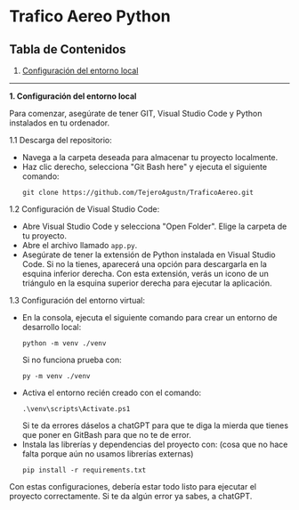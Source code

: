 # Trafico Aereo Python
## Tabla de Contenidos
1. [Configuración del entorno local](#configuracion-entorno-local)

------------------------------------------------------------------------------------------------------------------------------------

<a name="configuracion-entorno-local"></a>
**1. Configuración del entorno local**

Para comenzar, asegúrate de tener GIT, Visual Studio Code y Python instalados en tu ordenador.

1.1 Descarga del repositorio:

   - Navega a la carpeta deseada para almacenar tu proyecto localmente.
   - Haz clic derecho, selecciona "Git Bash here" y ejecuta el siguiente comando:
     ```
     git clone https://github.com/TejeroAgustn/TraficoAereo.git
     ```

1.2 Configuración de Visual Studio Code:

   - Abre Visual Studio Code y selecciona "Open Folder". Elige la carpeta de tu proyecto.
   - Abre el archivo llamado `app.py`.
   - Asegúrate de tener la extensión de Python instalada en Visual Studio Code. Si no la tienes, aparecerá una opción para descargarla en la esquina inferior derecha. Con esta extensión, verás un icono de un triángulo en la esquina superior derecha para ejecutar la aplicación.

1.3 Configuración del entorno virtual:

   - En la consola, ejecuta el siguiente comando para crear un entorno de desarrollo local:
     ```
     python -m venv ./venv
     ```
     Si no funciona prueba con:
     ```
     py -m venv ./venv
     ```
   - Activa el entorno recién creado con el comando:
     ```
     .\venv\scripts\Activate.ps1
     ```
     Si te da errores dáselos a chatGPT para que te diga la mierda que tienes que poner en GitBash para que no te de error.
   - Instala las librerías y dependencias del proyecto con: (cosa que no hace falta porque aún no usamos librerías externas)
     ```
     pip install -r requirements.txt
     ```

Con estas configuraciones, debería estar todo listo para ejecutar el proyecto correctamente. Si te da algún error ya sabes, a chatGPT.
